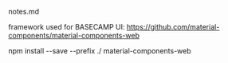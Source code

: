 notes.md

framework used for BASECAMP UI:
https://github.com/material-components/material-components-web

npm install --save --prefix ./ material-components-web
